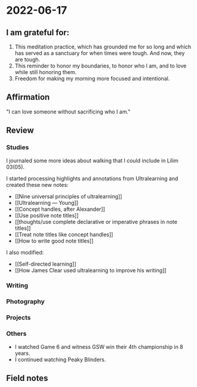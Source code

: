 # 2022-06-17

## I am grateful for:
1. This meditation practice, which has grounded me for so long and which has served as a sanctuary for when times were tough. And now, they are tough.
2. This reminder to honor my boundaries, to honor who I am, and to love while still honoring them.
3. Freedom for making my morning more focused and intentional.

## Affirmation

"I can love someone without sacrificing who I am."

## Review
### Studies

I journaled some more ideas about walking that I could include in Lilim 03(05).

I started processing highlights and annotations from Ultralearning and created these new notes:
- [[Nine universal principles of ultralearning]]
- [[Ultralearning — Young]]
- [[Concept handles, after Alexander]]
- [[Use positive note titles]]
- [[thoughts/use complete declarative or imperative phrases in note titles]]
- [[Treat note titles like concept handles]]
- [[How to write good note titles]]

I also modified:
- [[Self-directed learning]]
- [[How James Clear used ultralearning to improve his writing]]

### Writing

### Photography

### Projects

### Others

- I watched Game 6 and witness GSW win their 4th championship in 8 years.
- I continued watching Peaky Blinders.

## Field notes